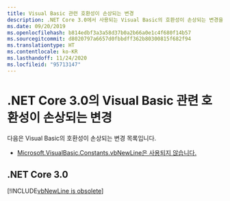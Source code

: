 ```yaml
---
title: Visual Basic 관련 호환성이 손상되는 변경
description: .NET Core 3.0에서 사용되는 Visual Basic의 호환성이 손상되는 변경을 나열합니다.
ms.date: 09/20/2019
ms.openlocfilehash: b814edbf3a3a58d37b0a2b66a0e1c4f680f14b57
ms.sourcegitcommit: d8020797a6657d0fbbdff362b80300815f682f94
ms.translationtype: HT
ms.contentlocale: ko-KR
ms.lasthandoff: 11/24/2020
ms.locfileid: "95713147"
---
```

# <a name="visual-basic-breaking-changes-in-net-core-30"></a>.NET Core 3.0의 Visual Basic 관련 호환성이 손상되는 변경

다음은 Visual Basic의 호환성이 손상되는 변경 목록입니다.

- [Microsoft.VisualBasic.Constants.vbNewLine은 사용되지 않습니다.](#microsoftvisualbasicconstantsvbnewline-is-obsolete)

## <a name="net-core-30"></a>.NET Core 3.0

[!INCLUDE[vbNewLine is obsolete](~/includes/core-changes/visualbasic/3.0/vbnewline-is-obsolete.md)]
